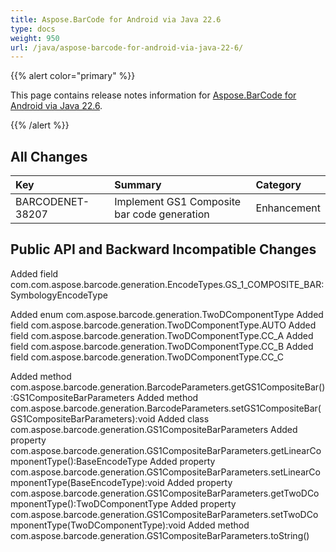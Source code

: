 ```yaml
---
title: Aspose.BarCode for Android via Java 22.6
type: docs
weight: 950
url: /java/aspose-barcode-for-android-via-java-22-6/
---
```


{{% alert color="primary" %}} 

This page contains release notes information for [Aspose.BarCode for Android via Java 22.6](https://downloads.aspose.com/barcode/androidjava/new-releases/aspose.barcode-for-android-via-java-22.6/).

{{% /alert %}} 
## **All Changes**

|**Key**|**Summary**|**Category**|
| :- | :- | :- |
|BARCODENET-38207|Implement GS1 Composite bar code generation|Enhancement|

## **Public API and Backward Incompatible Changes**

Added field com.com.aspose.barcode.generation.EncodeTypes.GS_1_COMPOSITE_BAR:SymbologyEncodeType

Added enum com.aspose.barcode.generation.TwoDComponentType
Added field com.aspose.barcode.generation.TwoDComponentType.AUTO
Added field com.aspose.barcode.generation.TwoDComponentType.CC_A
Added field com.aspose.barcode.generation.TwoDComponentType.CC_B
Added field com.aspose.barcode.generation.TwoDComponentType.CC_C

Added method com.aspose.barcode.generation.BarcodeParameters.getGS1CompositeBar():GS1CompositeBarParameters
Added method com.aspose.barcode.generation.BarcodeParameters.setGS1CompositeBar(GS1CompositeBarParameters):void
Added class com.aspose.barcode.generation.GS1CompositeBarParameters
Added property com.aspose.barcode.generation.GS1CompositeBarParameters.getLinearComponentType():BaseEncodeType
Added property com.aspose.barcode.generation.GS1CompositeBarParameters.setLinearComponentType(BaseEncodeType):void
Added property com.aspose.barcode.generation.GS1CompositeBarParameters.getTwoDComponentType():TwoDComponentType
Added property com.aspose.barcode.generation.GS1CompositeBarParameters.setTwoDComponentType(TwoDComponentType):void
Added method com.aspose.barcode.generation.GS1CompositeBarParameters.toString()